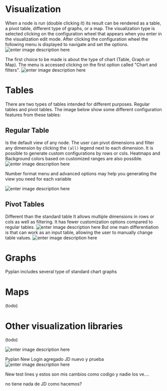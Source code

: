 # Visualization
When a node is run (double clicking it) its result can be rendered as a table, a pivot table, different type of graphs, or a map.
The visualization type is selected clicking on the configuration wheel that appears when you enter in the visualization edit mode. After clicking the configuration wheel the following menu is displayed to navigate and set the options.
![enter image description here](http://img.pyplan.org/viz-edit2.png)

The first choice to be made is about the type of chart (Table, Graph or Map). The menu is accessed clicking on the first option called "Chart and filters".
![enter image description here](http://img.pyplan.org/viz-viz-type1.png)


# Tables
There are two types of tables intended for different purposes. 
Regular tables and pivot tables.
The image below show some different configuration features from these tables:


## Regular Table
Is the default view of any node. The user can pivot dimensions and filter any dimension by clicking the `(all)` legend next to each dimension.
It is possible to generate custom configurations by rows or cols. Heatmaps and Background colors based on customized ranges are also possible.
 ![enter image description here](http://img.pyplan.org/viz-table-standard.png)
 
Number format menu and advanced options may help you generating the view you need for each variable

![enter image description here](http://img.pyplan.org/Vizua_tables_format.png)
## Pivot Tables
Different than the standard table It allows multiple dimensions in rows or cols as well as filtering.
It has fewer customization options compared to regular tables.
![enter image description here](http://img.pyplan.org/viz-tables-dif1.png)
But one main differentiation is that can work as an input table, allowing the user to manually change table values.
![enter image description here](http://img.pyplan.org/viz-edit-table.png)
# Graphs
Pyplan includes several type of standard chart graphs
# Maps
(todo)
# Other visualization libraries
(todo)

![enter image description here](http://img.pyplan.org/Login_nuevo.png)

Pyplan New Login
agregado JD
nuevo y prueba
![enter image description here](http://img.pyplan.org/model-code-tab1.png)

New test lines   y estos son mis cambios como codigo
y nadie los ve....

 no tiene nada de JD como hacemos?
<!--stackedit_data:
eyJoaXN0b3J5IjpbMzA3NzExOTI1LDQ1MzkxOTMwNiwxMzkyMz
Y4NTM4LC02NDU3NjExMjMsMTAxMTY5NjM3MiwtNzE2MTEwNzM4
LC0xMTIyODkwNjk1LC03NDQ5MjA4MjEsLTExMjI4OTA2OTUsLT
c0NDkyMDgyMSwtNzc5MDE4NjM5LC0yMTE4OTc2MTEyLDE5NDg5
NzU5ODEsMTE1NTA5MTM3MSwtMTA5NTU3NzE1MiwxMTk2MDY1Nz
IxLC0yODI5Mzk0NjIsMzMxNTc1OTQ5LDY3NTM2ODUzLDE2MTE2
NjM5NDddfQ==
-->